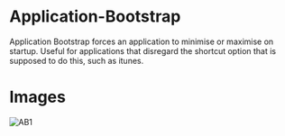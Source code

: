 Application-Bootstrap
=====================
Application Bootstrap forces an application to minimise or maximise on startup.
Useful for applications that disregard the shortcut option that is supposed to do this, such as itunes.

Images
======
![AB1](https://s3-ap-southeast-2.amazonaws.com/andreigec/Application-Bootstrap/AB1.png)
